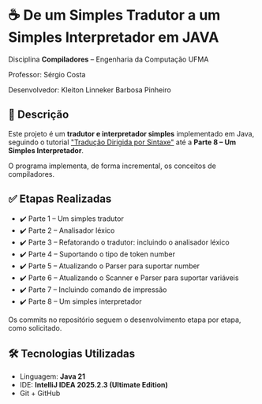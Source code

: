 # ☕ De um Simples Tradutor a um Simples Interpretador em JAVA


Disciplina **Compiladores** – Engenharia da Computação UFMA 

Professor: Sérgio Costa 

Desenvolvedor: Kleiton Linneker Barbosa Pinheiro 

## 📘 Descrição

Este projeto é um **tradutor e interpretador simples** implementado em Java, seguindo o tutorial ["Tradução Dirigida por Sintaxe"](https://profsergiocosta.notion.site/Tradu-o-dirigida-por-sintaxe-bc590c67d8234f81bee5cfdb505f2dd1) até a **Parte 8 – Um Simples Interpretador**.

O programa implementa, de forma incremental, os conceitos de compiladores.

## ✅ Etapas Realizadas

- ✔️ Parte 1 – Um simples tradutor
- ✔️ Parte 2 – Analisador léxico
- ✔️ Parte 3 – Refatorando o tradutor: incluindo o analisador léxico
- ✔️ Parte 4 – Suportando o tipo de token number  
- ✔️ Parte 5 – Atualizando o Parser para suportar number  
- ✔️ Parte 6 – Atualizando o Scanner e Parser para suportar variáveis  
- ✔️ Parte 7 – Incluindo comando de impressão
- ✔️ Parte 8 – Um simples interpretador

Os commits no repositório seguem o desenvolvimento etapa por etapa, como solicitado.

## 🛠️ Tecnologias Utilizadas

- Linguagem: **Java 21**
- IDE: **IntelliJ IDEA 2025.2.3 (Ultimate Edition)**
- Git + GitHub

